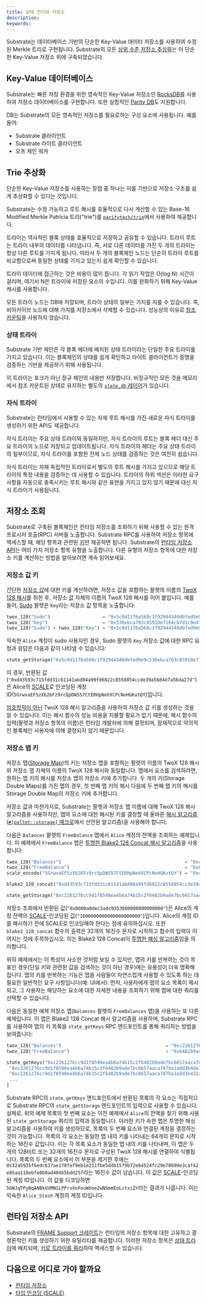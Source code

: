 ```yaml
---
title: 상태 전이와 저장소
description:
keywords:
---
```


Substrate는 데이터베이스 기반의 단순한 Key-Value 데이터 저장소를 사용하여 수정된 Merkle 트리로 구현됩니다.
Substrate의 모든 [상위 수준 저장소 추상화](/build/runtime-storage)는 이 단순한 Key-Value 저장소 위에 구축되었습니다.

## Key-Value 데이터베이스

Substrate는 빠른 저장 환경을 위한 영속적인 Key-Value 저장소인 [RocksDB](https://rocksdb.org/)를 사용하여 저장소 데이터베이스를 구현합니다. 또한 실험적인 [Parity DB](https://github.com/paritytech/parity-db)도 지원합니다.

DB는 Substrate의 모든 영속적인 저장소를 필요로하는 구성 요소에 사용됩니다. 예를 들어:

- Substrate 클라이언트
- Substrate 라이트 클라이언트
- 오프 체인 워커

## Trie 추상화

단순한 Key-Value 저장소를 사용하는 장점 중 하나는 이를 기반으로 저장소 구조를 쉽게 추상화할 수 있다는 것입니다.

Substrate는 수정 가능하고 루트 해시를 효율적으로 다시 계산할 수 있는 Base-16 Modified Merkle Patricia 트리("trie")를 [`paritytech/trie`](https://github.com/paritytech/trie)에서 사용하여 제공합니다.

트라이는 역사적인 블록 상태를 효율적으로 저장하고 공유할 수 있습니다. 트라이 루트는 트라이 내부의 데이터를 나타냅니다. 즉, 서로 다른 데이터를 가진 두 개의 트라이는 항상 다른 루트를 가지게 됩니다.
따라서 두 개의 블록체인 노드는 단순히 트라이 루트를 비교함으로써 동일한 상태를 가지고 있는지 쉽게 확인할 수 있습니다.

트라이 데이터에 접근하는 것은 비용이 많이 듭니다.
각 읽기 작업은 O(log N) 시간이 걸리며, 여기서 N은 트라이에 저장된 요소의 수입니다. 이를 완화하기 위해 Key-Value 캐시를 사용합니다.

모든 트라이 노드는 DB에 저장되며, 트라이 상태의 일부는 가지를 자를 수 있습니다. 즉, 비아카이브 노드에 대해 가지를 저장소에서 삭제할 수 있습니다.
성능상의 이유로 [참조 카운팅](http://en.wikipedia.org/wiki/Reference_counting)을 사용하지 않습니다.

### 상태 트라이

Substrate 기반 체인은 각 블록 헤더에 배치된 상태 트라이라는 단일한 주요 트라이를 가지고 있습니다.
이는 블록체인의 상태를 쉽게 확인하고 라이트 클라이언트가 증명을 검증하는 기반을 제공하기 위해 사용됩니다.

이 트라이는 포크가 아닌 정규 체인의 내용만 저장합니다.
비정규적인 모든 것을 메모리에서 참조 카운트된 상태로 유지하는 별도의 [`state_db` 레이어](https://paritytech.github.io/substrate/master/sc_state_db/index.html)가 있습니다.

### 자식 트라이

Substrate는 런타임에서 사용할 수 있는 자체 루트 해시를 가진 새로운 자식 트라이를 생성하기 위한 API도 제공합니다.

자식 트라이는 주요 상태 트라이와 동일하지만, 자식 트라이의 루트는 블록 헤더 대신 주요 트라이의 노드로 저장되고 업데이트됩니다.
자식 트라이의 헤더는 주요 상태 트라이의 일부이므로, 자식 트라이를 포함한 전체 노드 상태를 검증하는 것은 여전히 쉽습니다.

자식 트라이는 자체 독립적인 트라이로서 별도의 루트 해시를 가지고 있으므로 해당 트라이의 특정 내용을 검증하는 데 사용할 수 있습니다.
트라이의 하위 섹션은 이러한 요구 사항을 자동으로 충족시키는 루트 해시와 같은 표현을 가지고 있지 않기 때문에 대신 자식 트라이가 사용됩니다.

## 저장소 조회

Substrate로 구축된 블록체인은 런타임 저장소를 조회하기 위해 사용할 수 있는 원격 프로시저 호출(RPC) 서버를 노출합니다. Substrate RPC를 사용하여 저장소 항목에 액세스할 때, 해당 항목과 관련된 [키](#Key-Value-데이터베이스)만 제공하면 됩니다.
Substrate의 [런타임 저장소 API](/build/runtime-storage)는 여러 가지 저장소 항목 유형을 노출합니다. 다른 유형의 저장소 항목에 대한 저장소 키를 계산하는 방법을 알아보려면 계속 읽어보세요.

### 저장소 값 키

간단한 [저장소 값](/build/runtime-storage#저장소-값)에 대한 키를 계산하려면, 저장소 값을 포함하는 팔렛의 이름의 [TwoX 128 해시](https://github.com/Cyan4973/xxHash)를 취한 후, 저장소 값 자체의 이름의 TwoX 128 해시를 이어 붙입니다.
예를 들어, [Sudo](https://paritytech.github.io/substrate/master/pallet_sudo/index.html) 팔렛은 `Key`라는 저장소 값 항목을 노출합니다:

```rust
twox_128("Sudo")                   = "0x5c0d1176a568c1f92944340dbfed9e9c"
twox_128("Key")                    = "0x530ebca703c85910e7164cb7d1c9e47b"
twox_128("Sudo") + twox_128("Key") = "0x5c0d1176a568c1f92944340dbfed9e9c530ebca703c85910e7164cb7d1c9e47b"
```

익숙한 `Alice` 계정이 sudo 사용자인 경우, Sudo 팔렛의 `Key` 저장소 값에 대한 RPC 요청과 응답은 다음과 같이 나타낼 수 있습니다:

```rust
state_getStorage("0x5c0d1176a568c1f92944340dbfed9e9c530ebca703c85910e7164cb7d1c9e47b") = "0xd43593c715fdd31c61141abd04a99fd6822c8558854ccde39a5684e7a56da27d"
```

이 경우, 반환된 값(`"0xd43593c715fdd31c61141abd04a99fd6822c8558854ccde39a5684e7a56da27d"`)은 Alice의 [SCALE](/reference/scale-codec)로 인코딩된 계정 ID(`5GrwvaEF5zXb26Fz9rcQpDWS57CtERHpNehXCPcNoHGKutQY`)입니다.

[암호학적이 아닌](/build/runtime-storage#암호학적-해시-알고리즘) TwoX 128 해시 알고리즘을 사용하여 저장소 값 키를 생성하는 것을 알 수 있습니다.
이는 해시 함수의 성능 비용을 지불할 필요가 없기 때문에, 해시 함수의 입력(팔렛과 저장소 항목의 이름)은 런타임 개발자에 의해 결정되며, 잠재적으로 악의적인 블록체인 사용자에 의해 결정되지 않기 때문입니다.

### 저장소 맵 키

저장소 맵([Storage Map](/build/runtime-storage#저장소-맵))의 키는 저장소 맵을 포함하는 팔렛의 이름의 TwoX 128 해시와 저장소 맵 자체의 이름의 TwoX 128 해시와 동일합니다.
맵에서 요소를 검색하려면, 원하는 맵 키의 해시를 저장소 맵의 저장소 키에 추가합니다.
두 개의 키(Storage Double Maps)를 가진 맵의 경우, 첫 번째 맵 키의 해시 다음에 두 번째 맵 키의 해시를 Storage Double Map의 저장소 키에 추가합니다.

저장소 값과 마찬가지로, Substrate는 팔렛과 저장소 맵 이름에 대해 TwoX 128 해시 알고리즘을 사용하지만, 맵의 요소에 대한 해시된 키를 결정할 때 올바른 [해시 알고리즘](/build/runtime-storage#해시-알고리즘)([`#[pallet::storage]` 매크로](/build/runtime-storage#선언-저장소-항목)에서 선언된 알고리즘)을 사용해야 합니다.

다음은 `Balances` 팔렛의 `FreeBalance` 맵에서 `Alice` 계정의 잔액을 조회하는 예제입니다.
이 예제에서 `FreeBalance` 맵은 [투명한 Blake2 128 Concat 해시 알고리즘](/build/runtime-storage#투명한-해싱-알고리즘)을 사용합니다:

```rust
twox_128("Balances")                                             = "0xc2261276cc9d1f8598ea4b6a74b15c2f"
twox_128("FreeBalance")                                          = "0x6482b9ade7bc6657aaca787ba1add3b4"
scale_encode("5GrwvaEF5zXb26Fz9rcQpDWS57CtERHpNehXCPcNoHGKutQY") = "0xd43593c715fdd31c61141abd04a99fd6822c8558854ccde39a5684e7a56da27d"

blake2_128_concat("0xd43593c715fdd31c61141abd04a99fd6822c8558854ccde39a5684e7a56da27d") = "0xde1e86a9a8c739864cf3cc5ec2bea59fd43593c715fdd31c61141abd04a99fd6822c8558854ccde39a5684e7a56da27d"

state_getStorage("0xc2261276cc9d1f8598ea4b6a74b15c2f6482b9ade7bc6657aaca787ba1add3b4de1e86a9a8c739864cf3cc5ec2bea59fd43593c715fdd31c61141abd04a99fd6822c8558854ccde39a5684e7a56da27d") = "0x0000a0dec5adc9353600000000000000"
```

저장소 조회에서 반환된 값(`"0x0000a0dec5adc9353600000000000000"`)은 Alice의 계정 잔액의 [SCALE](/reference/scale-codec/)-인코딩된 값(`"1000000000000000000000"`)입니다.
Alice의 계정 ID를 해시하기 전에 SCALE로 인코딩해야 한다는 점에 유의하십시오.
또한 `blake2_128_concat` 함수의 출력은 32개의 16진수 문자로 시작하고 함수의 입력이 이어지는 것에 주목하십시오.
이는 Blake2 128 Concat이 [투명한 해싱 알고리즘](/build/runtime-storage#투명한-해싱-알고리즘)임을 의미합니다.

위의 예제에서는 이 특성이 사소한 것처럼 보일 수 있지만, 맵의 키를 반복하는 것이 목표인 경우(단일 키와 관련된 값을 검색하는 것이 아닌 경우)에는 유용성이 더욱 명확해집니다.
맵의 키를 반복하는 기능은 맵을 사람들이 자연스럽게 사용할 수 있도록 하는 데 필요한 일반적인 요구 사항입니다(예: UI에서): 먼저, 사용자에게 맵의 요소 목록이 제시되고, 그 사용자는 해당하는 요소에 대한 자세한 내용을 조회하기 위해 맵에 대한 쿼리를 선택할 수 있습니다.

다음은 동일한 예제 저장소 맵(`Balances` 팔렛의 `FreeBalances` 맵)을 사용하는 또 다른 예제입니다. 이 맵은 Blake2 128 Concat 해시 알고리즘을 사용하며, Substrate RPC를 사용하여 맵의 키 목록을 `state_getKeys` RPC 엔드포인트를 통해 쿼리하는 방법을 보여줍니다:

```rust
twox_128("Balances")                                      = "0xc2261276cc9d1f8598ea4b6a74b15c2f"
twox_128("FreeBalance")                                   = "0x6482b9ade7bc6657aaca787ba1add3b4"

state_getKeys("0xc2261276cc9d1f8598ea4b6a74b15c2f6482b9ade7bc6657aaca787ba1add3b4") = [
 "0xc2261276cc9d1f8598ea4b6a74b15c2f6482b9ade7bc6657aaca787ba1add3b4de1e86a9a8c739864cf3cc5ec2bea59fd43593c715fdd31c61141abd04a99fd6822c8558854ccde39a5684e7a56da27d",
 "0xc2261276cc9d1f8598ea4b6a74b15c2f6482b9ade7bc6657aaca787ba1add3b432a5935f6edc617ae178fef9eb1e211fbe5ddb1579b72e84524fc29e78609e3caf42e85aa118ebfe0b0ad404b5bdd25f",
 ...
]
```

Substrate RPC의 `state_getKeys` 엔드포인트에서 반환된 목록의 각 요소는 직접적으로 Substrate RPC의 `state_getStorage` 엔드포인트의 입력으로 사용할 수 있습니다.
실제로, 위의 예제 목록의 첫 번째 요소는 이전 예제에서 `Alice`의 잔액을 찾기 위해 사용된 `state_getStorage` 쿼리의 입력과 동일합니다.
이러한 키가 속한 맵은 투명한 해싱 알고리즘을 사용하여 키를 생성하므로, 목록의 두 번째 요소와 연결된 계정을 결정하는 것이 가능합니다.
목록의 각 요소는 동일한 맵 내의 키를 나타내는 64개의 문자로 시작하는 16진수 값입니다. 이는 각 목록 요소가 동일한 맵 내의 키를 나타내며, 이 맵은 두 개의 128비트 또는 32개의 16진수 문자로 구성된 TwoX 128 해시를 연결하여 식별됩니다.
목록의 두 번째 요소에서 이 부분을 제거한 후에는 `0x32a5935f6edc617ae178fef9eb1e211fbe5ddb1579b72e84524fc29e78609e3caf42e85aa118ebfe0b0ad404b5bdd25f`라는 16진수 값이 남습니다. 이 값은 [SCALE](/reference/scale-codec)-인코딩된 계정 ID입니다.
이 값을 디코딩하면 `5GNJqTPyNqANBkUVMN1LPPrxXnFouWXoe2wNSmmEoLctxiZY`라는 결과가 나옵니다. 이는 익숙한 `Alice_Stash` 계정의 계정 ID입니다.

## 런타임 저장소 API

Substrate의 [FRAME Support 크레이트](https://paritytech.github.io/substrate/master/frame_support/index.html)는 런타임의 저장소 항목에 대한 고유하고 결정론적인 키를 생성하기 위한 유틸리티를 제공합니다.
이러한 저장소 항목은 [상태 트라이](#트라이-추상화)에 배치되며, [키로 트라이를 쿼리](#저장소-조회)하여 액세스할 수 있습니다.

## 다음으로 어디로 가야 할까요

- [런타임 저장소](/build/runtime-storage)
- [타입 인코딩 (SCALE)](/reference/scale-codec/)
